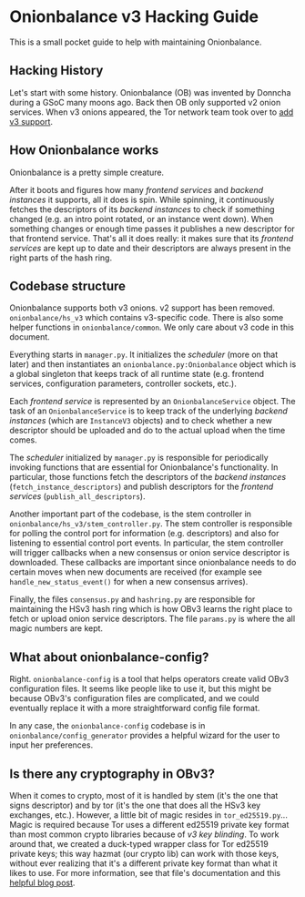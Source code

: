 # Onionbalance v3 Hacking Guide

This is a small pocket guide to help with maintaining Onionbalance.

## Hacking History

Let's start with some history. Onionbalance (OB) was invented by
Donncha during a GSoC many moons ago. Back then OB only supported v2
onion services. When v3 onions appeared, the Tor network team took over
to [add v3
support](https://gitlab.torproject.org/tpo/core/tor/-/issues/26768).

## How Onionbalance works

Onionbalance is a pretty simple creature.

After it boots and figures how many *frontend services* and *backend
instances* it supports, all it does is spin. While spinning, it
continuously fetches the descriptors of its *backend instances* to check
if something changed (e.g. an intro point rotated, or an instance went
down). When something changes or enough time passes it publishes a new
descriptor for that frontend service. That's all it does really: it
makes sure that its *frontend services* are kept up to date and their
descriptors are always present in the right parts of the hash ring.

## Codebase structure

Onionbalance supports both v3 onions. v2 support has been removed.
`onionbalance/hs_v3` which contains v3-specific code. There is also some
helper functions in `onionbalance/common`. We only care about v3 code in
this document.

Everything starts in `manager.py`. It initializes the *scheduler* (more
on that later) and then instantiates an `onionbalance.py:Onionbalance`
object which is a global singleton that keeps track of all runtime state
(e.g. frontend services, configuration parameters, controller sockets,
etc.).

Each *frontend service* is represented by an `OnionbalanceService`
object. The task of an `OnionbalanceService` is to keep track of the
underlying *backend instances* (which are `InstanceV3` objects) and to
check whether a new descriptor should be uploaded and do to the actual
upload when the time comes.

The *scheduler* initialized by `manager.py` is responsible for
periodically invoking functions that are essential for Onionbalance's
functionality. In particular, those functions fetch the descriptors of
the *backend instances* (`fetch_instance_descriptors`) and publish
descriptors for the *frontend services* (`publish_all_descriptors`).

Another important part of the codebase, is the stem controller in
`onionbalance/hs_v3/stem_controller.py`. The stem controller
is responsible for polling the control port for information (e.g.
descriptors) and also for listening to essential control port events. In
particular, the stem controller will trigger callbacks when a new
consensus or onion service descriptor is downloaded. These callbacks are
important since onionbalance needs to do certain moves when new
documents are received (for example see `handle_new_status_event()` for
when a new consensus arrives).

Finally, the files `consensus.py` and `hashring.py` are responsible for
maintaining the HSv3 hash ring which is how OBv3 learns the right place
to fetch or upload onion service descriptors. The file `params.py` is
where the all magic numbers are kept.

## What about onionbalance-config?

Right. `onionbalance-config` is a tool that helps operators create valid
OBv3 configuration files. It seems like people like to use it, but this
might be because OBv3's configuration files are complicated, and we
could eventually replace it with a more straightforward config file
format.

In any case, the `onionbalance-config` codebase is in
`onionbalance/config_generator` provides a helpful wizard for the user
to input her preferences.

## Is there any cryptography in OBv3?

When it comes to crypto, most of it is handled by stem (it's the one
that signs descriptor) and by tor (it's the one that does all the HSv3
key exchanges, etc.). However, a little bit of magic resides in
`tor_ed25519.py`... Magic is required because Tor uses a different
ed25519 private key format than most common crypto libraries because of
*v3 key blinding*. To work around that, we created a duck-typed wrapper
class for Tor ed25519 private keys; this way hazmat (our crypto lib) can
work with those keys, without ever realizing that it's a different
private key format than what it likes to use. For more information, see
that file's documentation and this [helpful blog
post](https://blog.mozilla.org/warner/2011/11/29/ed25519-keys/).
